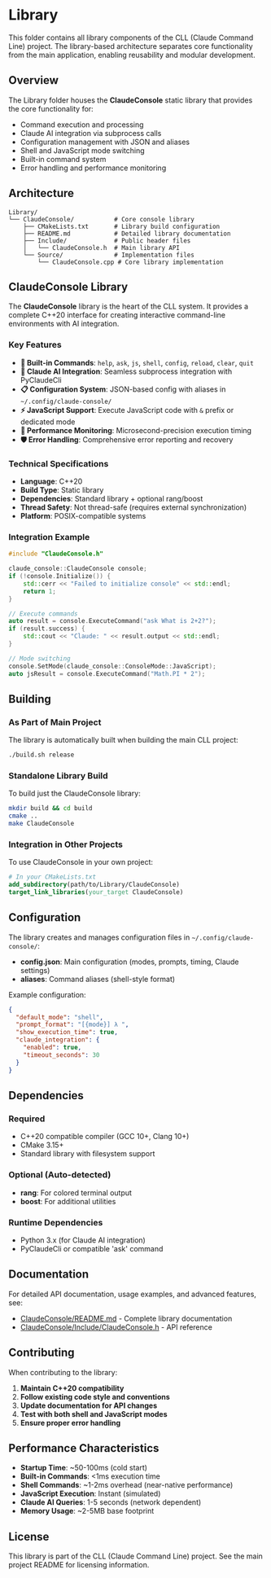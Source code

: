 # Library

This folder contains all library components of the CLL (Claude Command Line) project. The library-based architecture separates core functionality from the main application, enabling reusability and modular development.

## Overview

The Library folder houses the **ClaudeConsole** static library that provides the core functionality for:
- Command execution and processing
- Claude AI integration via subprocess calls
- Configuration management with JSON and aliases
- Shell and JavaScript mode switching
- Built-in command system
- Error handling and performance monitoring

## Architecture

```
Library/
└── ClaudeConsole/           # Core console library
    ├── CMakeLists.txt       # Library build configuration
    ├── README.md            # Detailed library documentation
    ├── Include/             # Public header files
    │   └── ClaudeConsole.h  # Main library API
    └── Source/              # Implementation files
        └── ClaudeConsole.cpp # Core library implementation
```

## ClaudeConsole Library

The **ClaudeConsole** library is the heart of the CLL system. It provides a complete C++20 interface for creating interactive command-line environments with AI integration.

### Key Features

- **🔧 Built-in Commands**: `help`, `ask`, `js`, `shell`, `config`, `reload`, `clear`, `quit`
- **🤖 Claude AI Integration**: Seamless subprocess integration with PyClaudeCli
- **📋 Configuration System**: JSON-based config with aliases in `~/.config/claude-console/`
- **⚡ JavaScript Support**: Execute JavaScript code with `&` prefix or dedicated mode
- **🎨 Performance Monitoring**: Microsecond-precision execution timing
- **🛡️ Error Handling**: Comprehensive error reporting and recovery

### Technical Specifications

- **Language**: C++20
- **Build Type**: Static library
- **Dependencies**: Standard library + optional rang/boost
- **Thread Safety**: Not thread-safe (requires external synchronization)
- **Platform**: POSIX-compatible systems

### Integration Example

```cpp
#include "ClaudeConsole.h"

claude_console::ClaudeConsole console;
if (!console.Initialize()) {
    std::cerr << "Failed to initialize console" << std::endl;
    return 1;
}

// Execute commands
auto result = console.ExecuteCommand("ask What is 2+2?");
if (result.success) {
    std::cout << "Claude: " << result.output << std::endl;
}

// Mode switching
console.SetMode(claude_console::ConsoleMode::JavaScript);
auto jsResult = console.ExecuteCommand("Math.PI * 2");
```

## Building

### As Part of Main Project
The library is automatically built when building the main CLL project:

```bash
./build.sh release
```

### Standalone Library Build
To build just the ClaudeConsole library:

```bash
mkdir build && cd build
cmake ..
make ClaudeConsole
```

### Integration in Other Projects
To use ClaudeConsole in your own project:

```cmake
# In your CMakeLists.txt
add_subdirectory(path/to/Library/ClaudeConsole)
target_link_libraries(your_target ClaudeConsole)
```

## Configuration

The library creates and manages configuration files in `~/.config/claude-console/`:

- **config.json**: Main configuration (modes, prompts, timing, Claude settings)
- **aliases**: Command aliases (shell-style format)

Example configuration:
```json
{
  "default_mode": "shell",
  "prompt_format": "[{mode}] λ ",
  "show_execution_time": true,
  "claude_integration": {
    "enabled": true,
    "timeout_seconds": 30
  }
}
```

## Dependencies

### Required
- C++20 compatible compiler (GCC 10+, Clang 10+)
- CMake 3.15+
- Standard library with filesystem support

### Optional (Auto-detected)
- **rang**: For colored terminal output
- **boost**: For additional utilities

### Runtime Dependencies
- Python 3.x (for Claude AI integration)
- PyClaudeCli or compatible 'ask' command

## Documentation

For detailed API documentation, usage examples, and advanced features, see:
- [ClaudeConsole/README.md](ClaudeConsole/README.md) - Complete library documentation
- [ClaudeConsole/Include/ClaudeConsole.h](ClaudeConsole/Include/ClaudeConsole.h) - API reference

## Contributing

When contributing to the library:

1. **Maintain C++20 compatibility**
2. **Follow existing code style and conventions**
3. **Update documentation for API changes**
4. **Test with both shell and JavaScript modes**
5. **Ensure proper error handling**

## Performance Characteristics

- **Startup Time**: ~50-100ms (cold start)
- **Built-in Commands**: <1ms execution time
- **Shell Commands**: ~1-2ms overhead (near-native performance)
- **JavaScript Execution**: Instant (simulated)
- **Claude AI Queries**: 1-5 seconds (network dependent)
- **Memory Usage**: ~2-5MB base footprint

## License

This library is part of the CLL (Claude Command Line) project. See the main project README for licensing information.